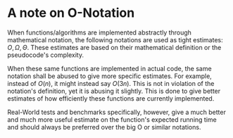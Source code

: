 # A note on O-Notation

When functions/algorithms are implemented abstractly through mathematical notation, the following notations are used as tight estimates: $O, \Omega, \Theta$. These estimates are based on their mathematical definition or the pseudocode's complexity.

When these same functions are implemented in actual code, the same notation shall be abused to give more specific estimates. For example, instead of $O(n)$, it might instead say $O(3n)$. This is not in violation of the notation's definition, yet it is abusing it slightly. This is done to give better estimates of how efficiently these functions are currently implemented.

Real-World tests and benchmarks specifically, however, give a much better and much more useful estimate on the function's expected running time and should always be preferred over the big O or similar notations.
